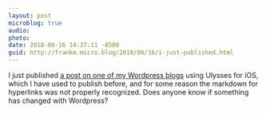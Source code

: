 ```yaml
---
layout: post
microblog: true
audio: 
photo: 
date: 2018-06-16 14:37:11 -0500
guid: http://frankm.micro.blog/2018/06/16/i-just-published.html
---
```

I just published [a post on one of my Wordpress blogs](https://the-narthex.org/2018/06/16/daryl-madden-unlearn/) using Ulysses for iOS, which I have used to publish before, and for some reason the markdown for hyperlinks was not properly recognized. Does anyone know if something has changed with Wordpress? 
